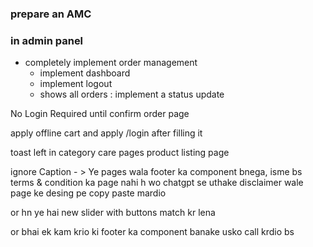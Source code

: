 ### prepare an AMC

### in admin panel
- completely implement order management
    - implement dashboard
    - implement logout
    - shows all orders : implement a status update

No Login Required until confirm order page

<!-- Fetch the product on product listing page so that I can check and refine UI -->

apply offline cart and apply /login after filling it

toast left in
category care pages
product listing page

ignore Caption - > Ye pages wala footer ka component bnega, isme bs terms & condition ka page nahi h wo chatgpt se uthake disclaimer wale page ke desing pe copy paste mardio

or hn ye hai new slider with buttons match kr lena

or bhai ek kam krio ki footer ka component banake usko call krdio bs
